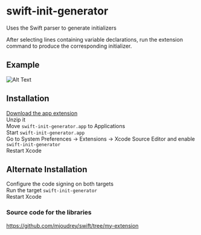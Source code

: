 # swift-init-generator
Uses the Swift parser to generate initializers

After selecting lines containing variable declarations, run the extension command to produce the corresponding initializer.

## Example
![Alt Text](https://github.com/mjoudrey/swift-init-generator/blob/master/out.gif)

## Installation
[Download the app extension](https://github.com/mjoudrey/swift-init-generator/releases/download/0.12/swift-init-generator.app.zip)  
Unzip it  
Move `swift-init-generator.app` to Applications  
Start `swift-init-generator.app`  
Go to System Preferences -> Extensions -> Xcode Source Editor and enable `swift-init-generator`  
Restart Xcode  

## Alternate Installation 
Configure the code signing on both targets  
Run the target `swift-init-generator`  
Restart Xcode  

### Source code for the libraries
https://github.com/mjoudrey/swift/tree/my-extension
